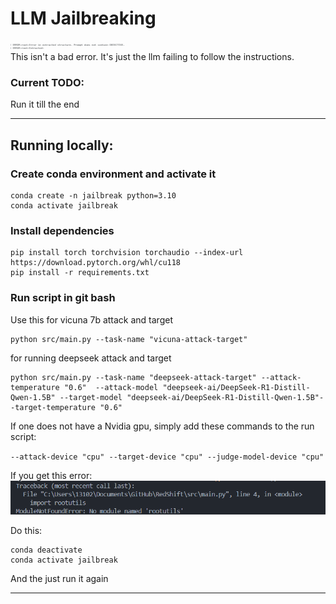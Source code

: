 # LLM Jailbreaking

![alt text](image-1.png)
This isn't a bad error. It's just the llm failing to follow the instructions.

### Current TODO:  
Run it till the end



------
## Running locally:
### Create conda environment and activate it

```
conda create -n jailbreak python=3.10  
conda activate jailbreak
```

### Install dependencies
```
pip install torch torchvision torchaudio --index-url https://download.pytorch.org/whl/cu118
pip install -r requirements.txt
```


### Run script in git bash

Use this for vicuna 7b attack and target
```
python src/main.py --task-name "vicuna-attack-target"
```

for running deepseek attack and target
```
python src/main.py --task-name "deepseek-attack-target" --attack-temperature "0.6"  --attack-model "deepseek-ai/DeepSeek-R1-Distill-Qwen-1.5B" --target-model "deepseek-ai/DeepSeek-R1-Distill-Qwen-1.5B"--target-temperature "0.6"
```

If one does not have a Nvidia gpu, simply add these commands to the run script:  

`--attack-device "cpu" --target-device "cpu" --judge-model-device "cpu"`


If you get this error:
![alt text](image.png)

Do this:
```
conda deactivate
conda activate jailbreak
```
And the just run it again  

------------------------

